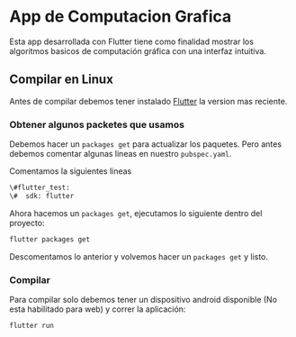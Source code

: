 # App de Computacion Grafica

Esta app desarrollada con Flutter tiene como finalidad mostrar los algoritmos basicos de
computación gráfica con una interfaz intuitiva.

## Compilar en Linux

Antes de compilar debemos tener instalado [Flutter](https://flutter-es.io/) la version mas reciente.

### Obtener algunos packetes que usamos

Debemos hacer un `packages get` para actualizar los paquetes. Pero antes debemos comentar algunas lineas en nuestro `pubspec.yaml`.

Comentamos la siguientes lineas
```bash
\#flutter_test:
\#  sdk: flutter
```

Ahora hacemos un `packages get`, ejecutamos lo siguiente dentro del proyecto:
```bash
flutter packages get
```
Descomentamos lo anterior y volvemos hacer un `packages get` y listo.

### Compilar

Para compilar solo debemos tener un dispositivo android disponible (No esta habilitado para web)
y correr la aplicación:
```bash
flutter run
```
